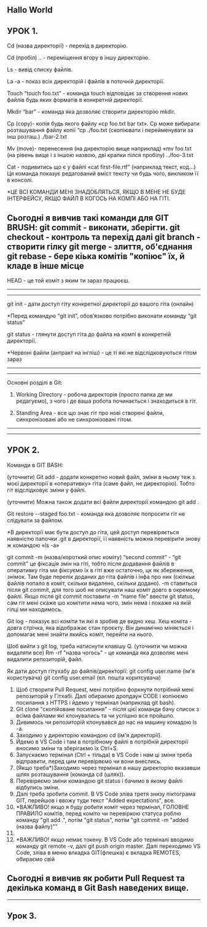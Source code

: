 Hallo World
-
УРОК 1.
-----------------------------------------------------------------------------------------------------------------------------------------------------------------------
Cd (назва директорії) - перехід в директорію.

Cd (пробіл) .. - переміщення вгору в іншу директорію.

Ls - вивід списку файлів.

La -a - показ всіх директорій і файлів в поточній директорії. 

Touch “touch foo.txt” - команда touch відповідає за створення нових файлів будь яких форматів в конкретній директорії.

Mkdir “bar” - команда яка дозволяє створити директорію mkdir.

Cp (copy)- копія будь якого файлу «cp foo.txt bar txt». Cp може вибирати розташування файлу копії “cp ./foo.txt (скопіювати і перейменувати за інш розташ.) ./bar-2.txt

Mv (move)- перенесення (на директорію вище наприклад) «mv foo.txt (на рівень вище і з іншою назвою, дві крапки пілся пробілу)  ../foo-3.txt

Cat - подивитись що є у файлі «cat first-file.rtf” (наприклад текст, код…)
Ця команда показує редагований вміст тексту чи будь чого, викликом її в консолі.

*ЦЕ ВСІ КОМАНДИ МЕНІ ЗНАДОБЛЯТЬСЯ, ЯКЩО В МЕНЕ НЕ БУДЕ ІНТЕРФЕЙСУ, ЯКЩО ФАЙЛ В КОГОСЬ НА КОМПІ АБО НА ГІТІ.

Сьогодні я вивчив такі команди для GIT BRUSH:
git commit - виконати, зберігти.
git checkout - контроль та перехід далі
git branch - створити гілку
git merge - злиття, об'єднання
git rebase - бере кіька комітів "копіює" їх, й кладе в інше місце
-
HEAD - це той коміт з яким ти зараз працюєш.

-----------------------------------------------------------------------------------------------------------------------------------------------------------------------
-----------------------------------------------------------------------------------------------------------------------------------------------------------------------

git init - дати доступ гіту конкретної директорії до вашого гіта (онлайн)

*Перед командую “git init”, обов’язково потрібно виконати команду “git status”

git status - глянути доступ гіта до файла на компі в конкретній директорії.

*Червоні файли (антракт на інгліш) - це ті які не відслідковуються гітом зараз

-----------------------------------------------------------------------------------------------------------------------------------------------------------------------
-----------------------------------------------------------------------------------------------------------------------------------------------------------------------

Основні розділі в Git:

1. Working Directory - робоча директорія (просто папка де ми редагуємо), з чого і де ваша робота починається і знаходиться в гіт.

2. Standing Area - все що знає гіт про нові створені файли, синхронізовані або не синхронізовані гітом.

-----------------------------------------------------------------------------------------------------------------------------------------------------------------------
-----------------------------------------------------------------------------------------------------------------------------------------------------------------------
УРОК 2.
-----------------------------------------------------------------------------------------------------------------------------------------------------------------------
Команди в GIT BASH:

(уточнити) Git add - додати конкретно новий файл, зміни в ньому теж з моєї директорії в «оперативку» гіта (саме файл, не директорію). Тобто гіт відслідковує зміни у файлі. 

(уточнити) Можна також додати всі файли директорії  командою git add .

Git restore --staged foo.txt - команда яка дозволяє попросити гіт не слідувати за файлом.

*В директорії має бути доступ до гіта, цей доступ перевіряється наявністю папочки .git в директорії, її наявність можна перевірити знову ж командою «ls -a»

git commit -m (назва/короткий опис коміту) “second commit” - “git commit” це фіксація змін на гіті, тобто після додавання файлів в оперативку гіта ми фіксуємо їх в гіті вже остаточно, цк як збереження, знімок. Там буде перелік доданих до гіта файлів і інфа про них (скілкьи файлів попало в коміт, скільки видалено, скільки додано).
-m ставиться після git commit, для того шоб не описувати наш коміт довго в окремому файлі. Якщо після git commit поставити -m “name file” ввести git status, сам гіт мені скаже шо комітити нема чого, змін нема і покаже на якій гілці ми находимось.

Git log - показує всі коміти ти які я зробив де видно хеш. 
Хеш коміта - довга стрічка, яка відображає стан проєкту. Він динамічно міняється і допомагає мені знайти якийсь коміт, перейти на нього.

Шоб вийти з git log, треба натиснути клавішу Q.
(уточнити чи можна видаляти все) Rm -rf "назва чогось" - це команда яка дозволяє мені видалити репозиторій, файл.

Як дати доступ гітухабу до файлів/директорії:
git config user.name (ім'я користувача)
git config user.email (ел. пошта коритсувача)

1. Щоб створити Pull Request, мені потрібно форкнути потрібний мені репозиторій у Гітхабі. Далі обираємо дропдаун CODE і копіюємо посилання з HTTPS і йдемо у термінал (наприклад git bash).
2. Git clone "скопійоване посилання" - після цієї команди бачу список з всіма файлами які клонувались та чи успішно все пройшло.
3. Дивимось чи репозиторій клонувався до нас на машину комадою ls -a.
4. Заходимо у директорію командою cd (ім'я директорії).
5. Йдемо в VS Code і там в потрібному файлі в потрібній директорії вносимо зміни та зберігаємо їх Ctrl+S.
6. Запускаємо термінал (Ctrl + тільда) в VS Code і нам ці зміни треба відправити, перед цим перевіряємо чи вони внеслись.
7. (Якщо треба*)Заходимо через термінал в нашу директорію вказавши шлях розташування (команда cd (шлях)).
8. Перевіряємо зміни командою git status і бачимо в якому файлі відбулись зміни.
9. Далі треба зробити commit. В VS Code зліва третя знизу піктограма GIT, перейшов і ввожу туди текст "Added expectations", все.
10. *ВАЖЛИВО! якщо я буду робити коміт через термінал, ГОЛОВНЕ ПРАВИЛО комітів, перед коміто чи перевіркою статуса роблю команду "git add .", потім "git status", потім "git commit -m "added (назва файлу)""
11. 
12. *ВАЖЛИВО! якщо немає токену. В VS Code або терміналі вводимо команду git remote -v, далі git push origin master. Далі переходимо VS Code, зліва в меню влкадка GIT(флешка) є вкладка REMOTES, обираємо свій

Сьогодні я вивчив як робити Pull Request та декілька команд в Git Bash наведених вище.
-----------------------------------------------------------------------------------------------------------------------------------------------------------------------
-----------------------------------------------------------------------------------------------------------------------------------------------------------------------
Урок 3.
-----------------------------------------------------------------------------------------------------------------------------------------------------------------------



